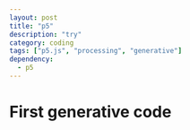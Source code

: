 ```yaml
---
layout: post
title: "p5"
description: "try"
category: coding
tags: ["p5.js", "processing", "generative"]
dependency:
  - p5
---
```

# First generative code
<div class="p5-sketch" id="simple-sketch-holder">
    <script type="text/javascript" src="/assets/js/p5/sketch.js"></script>
</div>
  <!-- <script src="/lib/p5.js"></script>
  <script src="https://cdn.jsdelivr.net/npm/p5@1.2.0/lib/p5.js"></script>
  <script src="/lib/addons/p5.sound.min.js"></script> -->
